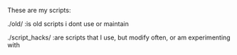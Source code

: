 These are my scripts:

./old/ 
:is old scripts i dont use or maintain

./script_hacks/ 
:are scripts that I use, but modify often, or am experimenting with
